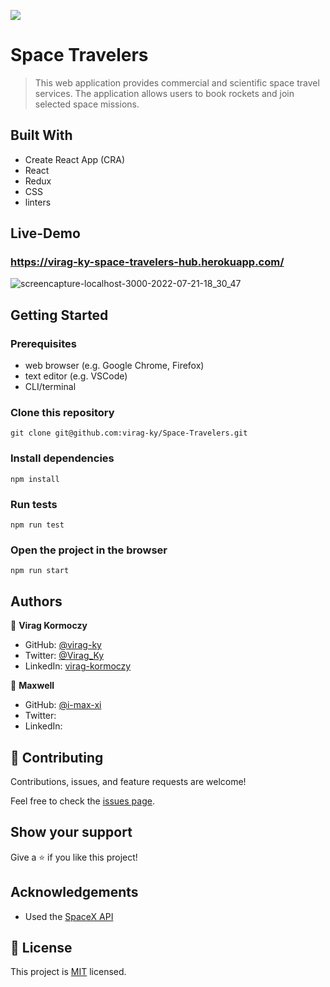 ![](https://img.shields.io/badge/Microverse-blueviolet)

# Space Travelers

> This web application provides commercial and scientific space travel services. The application allows users to book rockets and join selected space missions.

## Built With

- Create React App (CRA)
- React
- Redux
- CSS
- linters

## Live-Demo
### https://virag-ky-space-travelers-hub.herokuapp.com/
![screencapture-localhost-3000-2022-07-21-18_30_47](https://user-images.githubusercontent.com/79658534/180267955-5d09aca4-017c-4152-a9db-6b6680113922.png)

## Getting Started

### Prerequisites

- web browser (e.g. Google Chrome, Firefox)
- text editor (e.g. VSCode)
- CLI/terminal

### Clone this repository

```
git clone git@github.com:virag-ky/Space-Travelers.git
```

### Install dependencies

```
npm install
```

### Run tests

```
npm run test
```

### Open the project in the browser

```
npm run start
```

## Authors

👤 **Virag Kormoczy**

- GitHub: [@virag-ky](https://github.com/virag-ky)
- Twitter: [@Virag_Ky](https://twitter.com/Virag_Ky)
- LinkedIn: [virag-kormoczy](https://linkedin.com/in/virag-kormoczy)

👤 **Maxwell**

- GitHub: [@i-max-xi](https://github.com/i-max-xi)
- Twitter: [](https://twitter.com/)
- LinkedIn: [](https://linkedin.com/in/)

## 🤝 Contributing

Contributions, issues, and feature requests are welcome!

Feel free to check the [issues page](../../issues/).

## Show your support

Give a ⭐️ if you like this project!

## Acknowledgements

- Used the [SpaceX API](https://docs.spacexdata.com/#notice-the-v3-api-is-deprecated-as-of-november-2020-all-existing-links-will-continue-to-work-but-no-new-data-will-be-added-or-updated-i-strongly-encourage-you-to-move-to-v4)

## 📝 License

This project is [MIT](./MIT.md) licensed.
